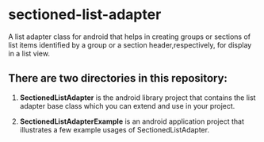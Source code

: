 sectioned-list-adapter
======================

A list adapter class for android that helps in creating groups or sections of list items identified by a group or a section header,respectively, for display in a list view.

There are two directories in this repository:
---------------------------------------------
1. <b>SectionedListAdapter</b> is the android library project that contains the list adapter base class which you can extend and use in your project.

2. <b>SectionedListAdapterExample</b> is an android application project that illustrates a few example usages of SectionedListAdapter.
